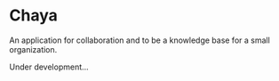 # Chaya

An application for collaboration and to be a knowledge base for a small organization.

Under development...
